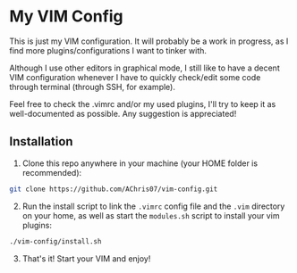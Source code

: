 My VIM Config
=============

This is just my VIM configuration. It will probably be a work in progress, as I find more plugins/configurations I want to tinker with.

Although I use other editors in graphical mode, I still like to have a decent VIM configuration whenever I have to quickly check/edit some code through terminal (through SSH, for example).

Feel free to check the .vimrc and/or my used plugins, I'll try to keep it as well-documented as possible. Any suggestion is appreciated!


Installation
------------

1. Clone this repo anywhere in your machine (your HOME folder is recommended):
```sh
git clone https://github.com/AChris07/vim-config.git
```

2. Run the install script to link the `.vimrc` config file and the `.vim` directory on your home, as well as start the `modules.sh` script to install your vim plugins:
```sh
./vim-config/install.sh
```

3. That's it! Start your VIM and enjoy!
